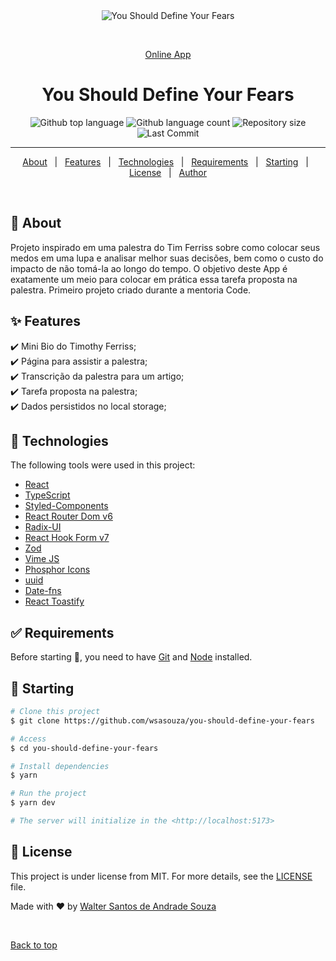 <div align="center" id="top"> 
  <img src="./src/assets/demo.gif" alt="You Should Define Your Fears" />

&#xa0;

<a href="https://defineyourfears.netlify.app/">Online App</a>

</div>

<h1 align="center">You Should Define Your Fears</h1>

<p align="center">
  <img alt="Github top language" src="https://img.shields.io/github/languages/top/wsasouza/you-should-define-your-fears?color=319E40">

  <img alt="Github language count" src="https://img.shields.io/github/languages/count/wsasouza/you-should-define-your-fears?color=319E40">

  <img alt="Repository size" src="https://img.shields.io/github/repo-size/wsasouza/you-should-define-your-fears?color=319E40">

  <img alt="Last Commit" src="https://img.shields.io/github/last-commit/wsasouza/you-should-define-your-fears?color=319E40">
  
</p>

<!-- Status -->

<!-- <h4 align="center">
	🚧
  Testing: Working to fix error Page 404 when refreshing ...
  🚧
</h4> -->

<hr>

<p align="center">
  <a href="#dart-about">About</a> &#xa0; | &#xa0; 
  <a href="#sparkles-features">Features</a> &#xa0; | &#xa0;
  <a href="#rocket-technologies">Technologies</a> &#xa0; | &#xa0;
  <a href="#white_check_mark-requirements">Requirements</a> &#xa0; | &#xa0;
  <a href="#checkered_flag-starting">Starting</a> &#xa0; | &#xa0;
  <a href="#memo-license">License</a> &#xa0; | &#xa0;
  <a href="https://github.com/wsasouza" target="_blank">Author</a>
</p>

<br>

## :dart: About

Projeto inspirado em uma palestra do Tim Ferriss sobre como colocar seus medos em uma lupa e analisar melhor suas decisões, bem como o custo do impacto de não tomá-la ao longo do tempo. O objetivo deste App é exatamente um meio para colocar em prática essa tarefa proposta na palestra.
Primeiro projeto criado durante a mentoria Code.

## :sparkles: Features

:heavy_check_mark: Mini Bio do Timothy Ferriss;\
:heavy_check_mark: Página para assistir a palestra;\
:heavy_check_mark: Transcrição da palestra para um artigo;\
:heavy_check_mark: Tarefa proposta na palestra;\
:heavy_check_mark: Dados persistidos no local storage;

## :rocket: Technologies

The following tools were used in this project:

- [React](https://pt-br.reactjs.org/)
- [TypeScript](https://www.typescriptlang.org/)
- [Styled-Components](https://styled-components.com/)
- [React Router Dom v6](https://reactrouter.com/en/v6.3.0/api)
- [Radix-UI](https://www.radix-ui.com/docs/primitives/components/radio-group)
- [React Hook Form v7](https://react-hook-form.com/)
- [Zod](https://zod.dev/)
- [Vime JS](https://vimejs.com/)
- [Phosphor Icons](https://phosphoricons.com/)
- [uuid](https://www.npmjs.com/package/uuid)
- [Date-fns](https://date-fns.org/)
- [React Toastify](https://www.npmjs.com/package/react-toastify)

## :white_check_mark: Requirements

Before starting :checkered_flag:, you need to have [Git](https://git-scm.com) and [Node](https://nodejs.org/en/) installed.

## :checkered_flag: Starting

```bash
# Clone this project
$ git clone https://github.com/wsasouza/you-should-define-your-fears

# Access
$ cd you-should-define-your-fears

# Install dependencies
$ yarn

# Run the project
$ yarn dev

# The server will initialize in the <http://localhost:5173>
```

## :memo: License

This project is under license from MIT. For more details, see the [LICENSE](LICENSE.md) file.

Made with :heart: by <a href="https://github.com/wsasouza" target="_blank">Walter Santos de Andrade Souza</a>

&#xa0;

<a href="#top">Back to top</a>
